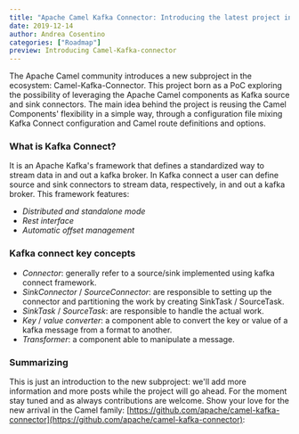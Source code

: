 ```yaml
---
title: "Apache Camel Kafka Connector: Introducing the latest project in the ecosystem"
date: 2019-12-14
author: Andrea Cosentino
categories: ["Roadmap"]
preview: Introducing Camel-Kafka-connector
---
```


The Apache Camel community introduces a new subproject in the ecosystem: Camel-Kafka-Connector. This project born as a PoC exploring the possibility of leveraging the Apache Camel components as Kafka source and sink connectors.
The main idea behind the project is reusing the Camel Components' flexibility in a simple way, through a configuration file mixing Kafka Connect configuration and Camel route definitions and options.

### What is Kafka Connect?

It is an Apache Kafka's framework that defines a standardized way to stream data in and out a kafka broker. In Kafka connect a user can define source and sink connectors to stream data, respectively, in and out a kafka broker.
This framework features:

- _Distributed and standalone mode_
- _Rest interface_
- _Automatic offset management_

### Kafka connect key concepts

- _Connector_: generally refer to a source/sink implemented using kafka connect framework.
- _SinkConnector_ / _SourceConnector_: are responsible to setting up the connector and partitioning the work by creating SinkTask / SourceTask.
- _SinkTask_ / _SourceTask_: are responsible to handle the actual work.
- _Key_ / _value converter_: a component able to convert the key or value of a kafka message from a format to another.
- _Transformer_: a component able to manipulate a message.

### Summarizing

This is just an introduction to the new subproject: we'll add more information and more posts while the project will go ahead. For the moment stay tuned and as always contributions are welcome. Show your love for the new arrival in the Camel family: [https://github.com/apache/camel-kafka-connector](https://github.com/apache/camel-kafka-connector):


